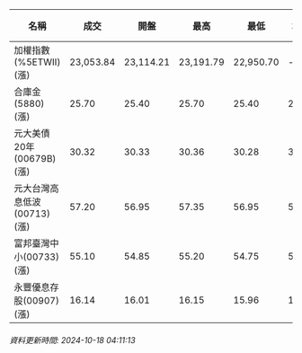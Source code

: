 | 名稱 | 成交 | 開盤 | 最高 | 最低 | 均價 | 成交金額(億) | 昨收 | 漲跌幅 | 漲跌 | 總量 | 昨量 | 振幅 |
| -------- | -------- | -------- | -------- |-------- | -------- | -------- |-------- |-------- |-------- | -------- | -------- |-------- |
|加權指數(%5ETWII) (漲)|23,053.84|23,114.21|23,191.79|22,950.70|-|3,729.43|23,010.98|0.19%|42.86|7,205,094|0|1.05%|
|合庫金(5880) (漲)|25.70|25.40|25.70|25.40|25.59|1.85|25.40|1.18%|0.30|7,230|11,220|1.18%|
|元大美債20年(00679B) (漲)|30.32|30.33|30.36|30.28|30.32|19.17|30.27|0.17%|0.05|63,235|83,312|0.26%|
|元大台灣高息低波(00713) (漲)|57.20|56.95|57.35|56.95|57.24|4.58|56.80|0.70%|0.40|8,000|14,676|0.70%|
|富邦臺灣中小(00733) (漲)|55.10|54.85|55.20|54.75|54.96|0.645|54.45|1.19%|0.65|1,174|1,827|0.83%|
|永豐優息存股(00907) (漲)|16.14|16.01|16.15|15.96|16.11|0.474|15.98|1.00%|0.16|2,942|4,419|1.19%|
###### 資料更新時間: 2024-10-18 04:11:13